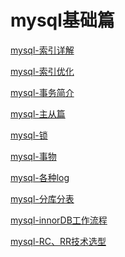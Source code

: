 # mysql基础篇
<a href="https://note.youdao.com/s/QrsvurBS">mysql-索引详解</a>

<a href="https://note.youdao.com/s/HiG3I0XD">mysql-索引优化</a>

<a href="https://note.youdao.com/s/X028o4Y7">mysql-事务简介</a>

<a href="https://note.youdao.com/s/NB0bPDvK">mysql-主从篇</a>

<a href="https://note.youdao.com/s/PAFc1Mam">mysql-锁</a>

<a href="https://note.youdao.com/s/X028o4Y7">mysql-事物</a>

<a href="https://note.youdao.com/s/NZRKXFHc">mysql-各种log</a>

<a href="https://note.youdao.com/s/GRPayeC1">mysql-分库分表</a>

<a href="https://note.youdao.com/s/WLjsF5bu">mysql-innorDB工作流程</a>

<a href="https://note.youdao.com/s/Gi8zAQdk">mysql-RC、RR技术选型</a>
